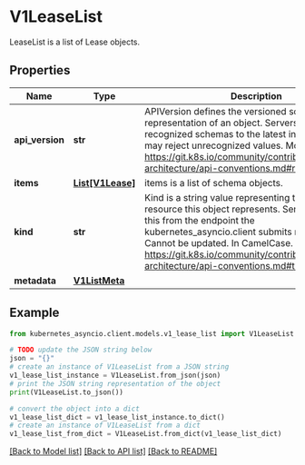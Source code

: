 # V1LeaseList

LeaseList is a list of Lease objects.

## Properties

Name | Type | Description | Notes
------------ | ------------- | ------------- | -------------
**api_version** | **str** | APIVersion defines the versioned schema of this representation of an object. Servers should convert recognized schemas to the latest internal value, and may reject unrecognized values. More info: https://git.k8s.io/community/contributors/devel/sig-architecture/api-conventions.md#resources | [optional] 
**items** | [**List[V1Lease]**](V1Lease.md) | items is a list of schema objects. | 
**kind** | **str** | Kind is a string value representing the REST resource this object represents. Servers may infer this from the endpoint the kubernetes_asyncio.client submits requests to. Cannot be updated. In CamelCase. More info: https://git.k8s.io/community/contributors/devel/sig-architecture/api-conventions.md#types-kinds | [optional] 
**metadata** | [**V1ListMeta**](V1ListMeta.md) |  | [optional] 

## Example

```python
from kubernetes_asyncio.client.models.v1_lease_list import V1LeaseList

# TODO update the JSON string below
json = "{}"
# create an instance of V1LeaseList from a JSON string
v1_lease_list_instance = V1LeaseList.from_json(json)
# print the JSON string representation of the object
print(V1LeaseList.to_json())

# convert the object into a dict
v1_lease_list_dict = v1_lease_list_instance.to_dict()
# create an instance of V1LeaseList from a dict
v1_lease_list_from_dict = V1LeaseList.from_dict(v1_lease_list_dict)
```
[[Back to Model list]](../README.md#documentation-for-models) [[Back to API list]](../README.md#documentation-for-api-endpoints) [[Back to README]](../README.md)


